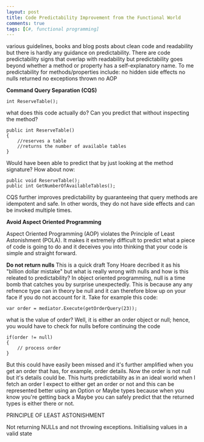```yaml
---
layout: post
title: Code Predictability Improvement from the Functional World
comments: true
tags: [C#, functional programming]
---
```


various guidelines, books and blog posts about clean code and readability but there is hardly any guidance on predictability. There are code predictability signs that overlap with readability but predictability goes beyond whether a method or property has a self-explanatory name. To me predictability for methods/properties include:
no hidden side effects
no nulls returned
no exceptions thrown
no AOP

**Command Query Separation (CQS)**

    int ReserveTable();

what does this code actually do? Can you predict that without inspecting the method?

    public int ReserveTable()
    {
    	//reserves a table
    	//returns the number of available tables
    }

Would have been able to predict that by just looking at the method signature? How about now:

    public void ReserveTable();
    public int GetNumberOfAvailableTables();

CQS further improves predictability by guaranteeing that query methods are idempotent and safe. In other words, they do not have side effects and can be invoked multiple times.

**Avoid Aspect Oriented Programming**

Aspect Oriented Programming (AOP) violates the Principle of Least Astonishment (POLA). It makes it extremely difficult to predict what a piece of code is going to do and it deceives you into thinking that your code is simple and straight forward.

**Do not return nulls** This is a quick draft
Tony Hoare decribed it as his "billion dollar mistake" but what is really wrong with nulls and how is this releated to predictability? In object oriented programming, null is a time bomb that catches you by surprise unexpectedly. This is because any any refrence type can in theory be null and it can therefore blow up on your face if you do not account for it. Take for example this code:

    var order = mediator.Execute(getOrderQuery(23));

what is the value of order? Well, it is either an order object or null; hence, you would have to check for nulls before continuing the code

    if(order != null)
    {
        // process order
    }

But this could have easily been missed and it's further amplified when you get an order that has, for example, order details. Now the order is not null but it's details could be. This hurts predictability as in an ideal world when I fetch an order I expect to either get an order or not and this can be represented better using an Option or Maybe types because when you know you're getting back a Maybe you can safely predict that the returned types is either there or not.

PRINCIPLE OF LEAST ASTONISHMENT

Not returning NULLs and not throwing exceptions.
Initialising values in a valid state
